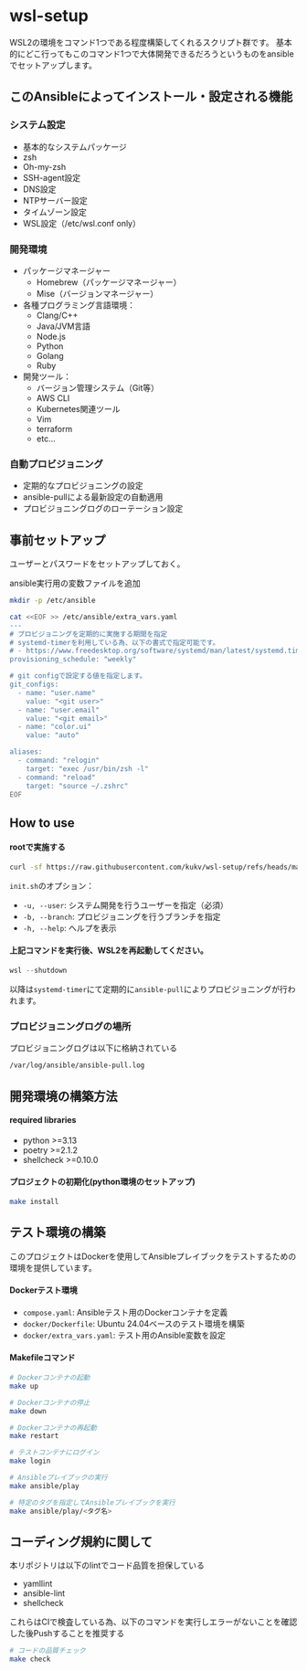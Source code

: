 # wsl-setup

WSL2の環境をコマンド1つである程度構築してくれるスクリプト群です。
基本的にどこ行ってもこのコマンド1つで大体開発できるだろうというものをansibleでセットアップします。

## このAnsibleによってインストール・設定される機能

### システム設定

- 基本的なシステムパッケージ
- zsh
- Oh-my-zsh
- SSH-agent設定
- DNS設定
- NTPサーバー設定
- タイムゾーン設定
- WSL設定（/etc/wsl.conf only）

### 開発環境

- パッケージマネージャー
  - Homebrew（パッケージマネージャー）
  - Mise（バージョンマネージャー）
- 各種プログラミング言語環境：
  - Clang/C++
  - Java/JVM言語
  - Node.js
  - Python
  - Golang
  - Ruby
- 開発ツール：
  - バージョン管理システム（Git等）
  - AWS CLI
  - Kubernetes関連ツール
  - Vim
  - terraform
  - etc...

### 自動プロビジョニング

- 定期的なプロビジョニングの設定
- ansible-pullによる最新設定の自動適用
- プロビジョニングログのローテーション設定

## 事前セットアップ

ユーザーとパスワードをセットアップしておく。

ansible実行用の変数ファイルを追加

```bash
mkdir -p /etc/ansible

cat <<EOF >> /etc/ansible/extra_vars.yaml
---
# プロビジョニングを定期的に実施する期間を指定
# systemd-timerを利用している為、以下の書式で指定可能です。
# - https://www.freedesktop.org/software/systemd/man/latest/systemd.time.html
provisioning_schedule: "weekly"

# git configで設定する値を指定します。
git_configs:
  - name: "user.name"
    value: "<git user>"
  - name: "user.email"
    value: "<git email>"
  - name: "color.ui"
    value: "auto"

aliases:
  - command: "relogin"
    target: "exec /usr/bin/zsh -l"
  - command: "reload"
    target: "source ~/.zshrc"
EOF
```

## How to use

#### rootで実施する

```bash
curl -sf https://raw.githubusercontent.com/kukv/wsl-setup/refs/heads/main/init.sh | bash -s -- --user <開発で利用するユーザー>
```

`init.sh`のオプション：
- `-u, --user`: システム開発を行うユーザーを指定（必須）
- `-b, --branch`: プロビジョニングを行うブランチを指定
- `-h, --help`: ヘルプを表示


#### 上記コマンドを実行後、WSL2を再起動してください。

```powershell
wsl --shutdown
```

以降は`systemd-timer`にて定期的に`ansible-pull`によりプロビジョニングが行われます。

### プロビジョニングログの場所

プロビジョニングログは以下に格納されている

```bash
/var/log/ansible/ansible-pull.log
```

## 開発環境の構築方法

#### required libraries

- python >=3.13
- poetry >=2.1.2
- shellcheck >=0.10.0

#### プロジェクトの初期化(python環境のセットアップ)

```bash
make install
```

## テスト環境の構築

このプロジェクトはDockerを使用してAnsibleプレイブックをテストするための環境を提供しています。

#### Dockerテスト環境

- `compose.yaml`: Ansibleテスト用のDockerコンテナを定義
- `docker/Dockerfile`: Ubuntu 24.04ベースのテスト環境を構築
- `docker/extra_vars.yaml`: テスト用のAnsible変数を設定

#### Makefileコマンド

```bash
# Dockerコンテナの起動
make up

# Dockerコンテナの停止
make down

# Dockerコンテナの再起動
make restart

# テストコンテナにログイン
make login

# Ansibleプレイブックの実行
make ansible/play

# 特定のタグを指定してAnsibleプレイブックを実行
make ansible/play/<タグ名>
```

## コーディング規約に関して

本リポジトリは以下のlintでコード品質を担保している

- yamllint
- ansible-lint
- shellcheck

これらはCIで検査している為、以下のコマンドを実行しエラーがないことを確認した後Pushすることを推奨する

```bash
# コードの品質チェック
make check
```
